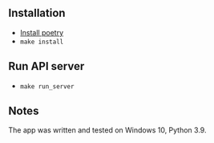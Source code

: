 ## Installation

- [Install poetry](https://python-poetry.org/docs/#installation)
- `make install`


## Run API server

- `make run_server`


## Notes

The app was written and tested on Windows 10, Python 3.9.
